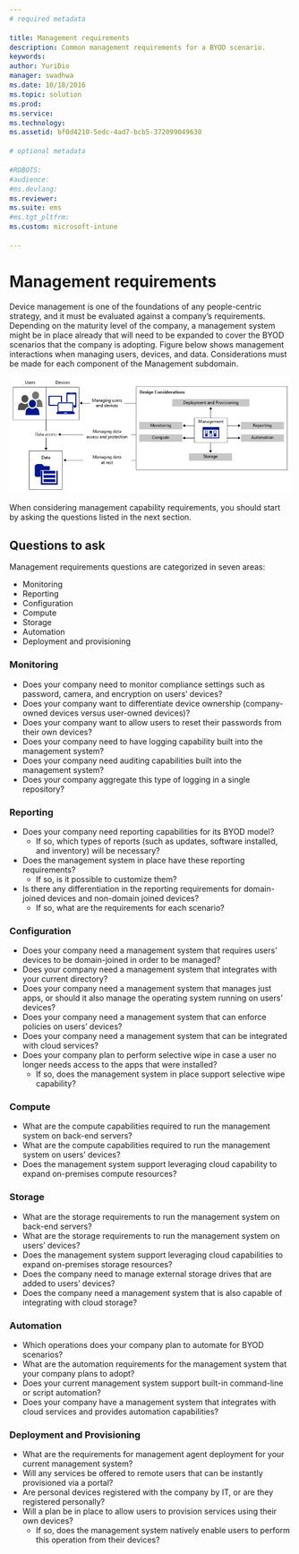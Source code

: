 ```yaml
---
# required metadata

title: Management requirements
description: Common management requirements for a BYOD scenario.
keywords:
author: YuriDio
manager: swadhwa
ms.date: 10/18/2016
ms.topic: solution
ms.prod:
ms.service: 
ms.technology:
ms.assetid: bf0d4210-5edc-4ad7-bcb5-372099049630

# optional metadata

#ROBOTS:
#audience:
#ms.devlang:
ms.reviewer: 
ms.suite: ems
#ms.tgt_pltfrm:
ms.custom: microsoft-intune

---
```


# Management requirements

Device management is one of the foundations of any people-centric strategy, and it must be evaluated against a company’s requirements. Depending on the maturity level of the company, a management system might be in place already that will need to be expanded to cover the BYOD scenarios that the company is adopting. Figure below shows management interactions when managing users, devices, and data. Considerations must be made for each component of the Management subdomain.

![Management requirements](./media/BYOD_Figure4.png)

When considering management capability requirements, you should start by asking the questions listed in the next section.

## Questions to ask

Management requirements questions are categorized in seven areas:

- Monitoring
- Reporting
- Configuration
- Compute
- Storage
- Automation
- Deployment and provisioning


### Monitoring

- Does your company need to monitor compliance settings such as password, camera, and encryption on users’ devices?
- Does your company want to differentiate device ownership (company-owned devices versus user-owned devices)?
- Does your company want to allow users to reset their passwords from their own devices?
- Does your company need to have logging capability built into the management system?
- Does your company need auditing capabilities built into the management system?
- Does your company aggregate this type of logging in a single repository?

### Reporting

- Does your company need reporting capabilities for its BYOD model?
	- If so, which types of reports (such as updates, software installed, and inventory) will be necessary?
- Does the management system in place have these reporting requirements?
	- If so, is it possible to customize them?
- Is there any differentiation in the reporting requirements for domain-joined devices and non-domain joined devices?
	- If so, what are the requirements for each scenario?

### Configuration

- Does your company need a management system that requires users’ devices to be domain-joined in order to be managed?
- Does your company need a management system that integrates with your current directory?
- Does your company need a management system that manages just apps, or should it also manage the operating system running on users’ devices?
- Does your company need a management system that can enforce policies on users’ devices?
- Does your company need a management system that can be integrated with cloud services?
- Does your company plan to perform selective wipe in case a user no longer needs access to the apps that were installed?
	- If so, does the management system in place support selective wipe capability?

### Compute

- What are the compute capabilities required to run the management system on back-end servers?
- What are the compute capabilities required to run the management system on users’ devices?
- Does the management system support leveraging cloud capability to expand on-premises compute resources?

### Storage

- What are the storage requirements to run the management system on back-end servers?
- What are the storage requirements to run the management system on users’ devices?
- Does the management system support leveraging cloud capabilities to expand on-premises storage resources?
- Does the company need to manage external storage drives that are added to users’ devices?
- Does the company need a management system that is also capable of integrating with cloud storage?

### Automation

- Which operations does your company plan to automate for BYOD scenarios?
- What are the automation requirements for the management system that your company plans to adopt?
- Does your current management system support built-in command-line or script automation?
- Does your company have a management system that integrates with cloud services and provides automation capabilities?

### Deployment and Provisioning

- What are the requirements for management agent deployment for your current management system?
- Will any services be offered to remote users that can be instantly provisioned via a portal?
- Are personal devices registered with the company by IT, or are they registered personally?
- Will a plan be in place to allow users to provision services using their own devices?
	- If so, does the management system natively enable users to perform this operation from their devices?

